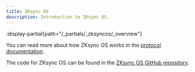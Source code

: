 ```yaml
---
title: ZKsync OS
description: Introduction to ZKsync OS.
---
```


:display-partial{path="/_partials/_zksyncos/_overview"}

You can read more about how ZKsync OS works in the [protocol documentation](/zksync-protocol/zksyncos).

The code for ZKsync OS can be found in the [ZKsync OS GitHub repository](https://github.com/matter-labs/zksync-os).
